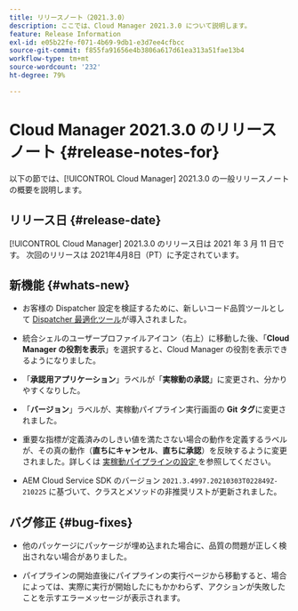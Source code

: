 ```yaml
---
title: リリースノート（2021.3.0）
description: ここでは、Cloud Manager 2021.3.0 について説明します。
feature: Release Information
exl-id: e05b22fe-f071-4b69-9db1-e3d7ee4cfbcc
source-git-commit: f855fa91656e4b3806a617d61ea313a51fae13b4
workflow-type: tm+mt
source-wordcount: '232'
ht-degree: 79%

---
```


# Cloud Manager 2021.3.0 のリリースノート {#release-notes-for}

以下の節では、[!UICONTROL Cloud Manager] 2021.3.0 の一般リリースノートの概要を説明します。

## リリース日 {#release-date}

[!UICONTROL Cloud Manager] 2021.3.0 のリリース日は 2021 年 3 月 11 日です。
次回のリリースは 2021年4月8日（PT）に予定されています。

## 新機能 {#whats-new}

* お客様の Dispatcher 設定を検証するために、新しいコード品質ツールとして [Dispatcher 最適化ツール](https://experienceleague.adobe.com/docs/experience-manager-cloud-manager/using/how-to-use/custom-code-quality-rules.html?lang=ja#dispatcher-optimization-tool-rules)が導入されました。

* 統合シェルのユーザープロファイルアイコン（右上）に移動した後、「**Cloud Manager の役割を表示**」を選択すると、Cloud Manager の役割を表示できるようになりました。

* 「**承認用アプリケーション**」ラベルが「**実稼動の承認**」に変更され、分かりやすくなりした。

* 「**バージョン**」ラベルが、実稼動パイプライン実行画面の **Git タグ**&#x200B;に変更されました。

* 重要な指標が定義済みのしきい値を満たさない場合の動作を定義するラベルが、その真の動作（**直ちにキャンセル**、**直ちに承認**）を反映するように変更されました。詳しくは [ 実稼動パイプラインの設定 ](/help/using/production-pipelines.md) を参照してください。

* AEM Cloud Service SDK のバージョン `2021.3.4997.20210303T022849Z-210225` に基づいて、クラスとメソッドの非推奨リストが更新されました。

## バグ修正 {#bug-fixes}

* 他のパッケージにパッケージが埋め込まれた場合に、品質の問題が正しく検出されない場合がありました。

* パイプラインの開始直後にパイプラインの実行ページから移動すると、場合によっては、実際に実行が開始したにもかかわらず、アクションが失敗したことを示すエラーメッセージが表示されます。

